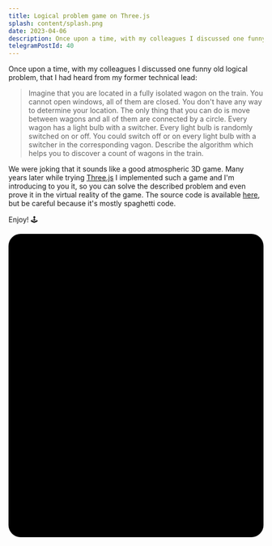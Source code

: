 ```yaml
---
title: Logical problem game on Three.js
splash: content/splash.png
date: 2023-04-06
description: Once upon a time, with my colleagues I discussed one funny old logical problem which becomes a basement for the 3D game on Three.js
telegramPostId: 40
---
```

Once upon a time, with my colleagues I discussed one funny old logical problem, that I had heard from my former technical lead:

> Imagine that you are located in a fully isolated wagon on the train. You cannot open windows, all of them are closed. You don't have any way to determine your location. The only thing that you can do is move between wagons and all of them are connected by a circle. Every wagon has a light bulb with a switcher. Every light bulb is randomly switched on or off. You could switch off or on every light bulb with a switcher in the corresponding vagon. Describe the algorithm which helps you to discover a count of wagons in the train.

We were joking that it sounds like a good atmospheric 3D game. Many years later while trying <a href="https://threejs.org" target="_blank">Three.js</a> I implemented such a game and I'm introducing to you it, so you can solve the described problem and even prove it in the virtual reality of the game. The source code is available <a href="https://github.com/underoot/game-train-with-light-bulbs" target="_blank">here</a>, but be careful because it's mostly spaghetti code.

Enjoy! 🕹️

<is-land on:visible>
	<style>
		#game {
			background-color: black;
			border-radius: 24px;
			overflow: hidden;
			height: 600px;
		}
	</style>
	<div id="game"></div>
	<template data-island>
		<script type="module" src="/game-train-with-light-bulbs/index.js"></script>
  </template>
</is-land>
